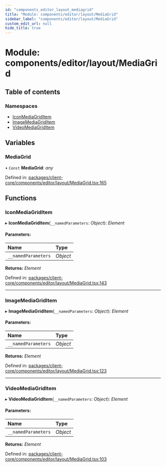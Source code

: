 ```yaml
---
id: "components_editor_layout_mediagrid"
title: "Module: components/editor/layout/MediaGrid"
sidebar_label: "components/editor/layout/MediaGrid"
custom_edit_url: null
hide_title: true
---
```


# Module: components/editor/layout/MediaGrid

## Table of contents

### Namespaces

- [IconMediaGridItem](components_editor_layout_mediagrid.iconmediagriditem.md)
- [ImageMediaGridItem](components_editor_layout_mediagrid.imagemediagriditem.md)
- [VideoMediaGridItem](components_editor_layout_mediagrid.videomediagriditem.md)

## Variables

### MediaGrid

• `Const` **MediaGrid**: *any*

Defined in: [packages/client-core/components/editor/layout/MediaGrid.tsx:165](https://github.com/xr3ngine/xr3ngine/blob/66a84a950/packages/client-core/components/editor/layout/MediaGrid.tsx#L165)

## Functions

### IconMediaGridItem

▸ **IconMediaGridItem**(`__namedParameters`: *Object*): *Element*

#### Parameters:

Name | Type |
:------ | :------ |
`__namedParameters` | *Object* |

**Returns:** *Element*

Defined in: [packages/client-core/components/editor/layout/MediaGrid.tsx:143](https://github.com/xr3ngine/xr3ngine/blob/66a84a950/packages/client-core/components/editor/layout/MediaGrid.tsx#L143)

___

### ImageMediaGridItem

▸ **ImageMediaGridItem**(`__namedParameters`: *Object*): *Element*

#### Parameters:

Name | Type |
:------ | :------ |
`__namedParameters` | *Object* |

**Returns:** *Element*

Defined in: [packages/client-core/components/editor/layout/MediaGrid.tsx:123](https://github.com/xr3ngine/xr3ngine/blob/66a84a950/packages/client-core/components/editor/layout/MediaGrid.tsx#L123)

___

### VideoMediaGridItem

▸ **VideoMediaGridItem**(`__namedParameters`: *Object*): *Element*

#### Parameters:

Name | Type |
:------ | :------ |
`__namedParameters` | *Object* |

**Returns:** *Element*

Defined in: [packages/client-core/components/editor/layout/MediaGrid.tsx:103](https://github.com/xr3ngine/xr3ngine/blob/66a84a950/packages/client-core/components/editor/layout/MediaGrid.tsx#L103)
